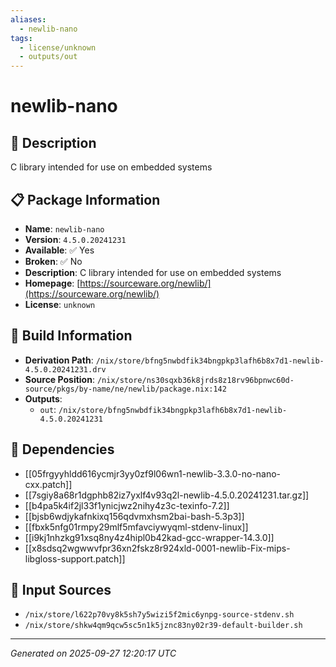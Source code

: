 ```yaml
---
aliases:
  - newlib-nano
tags:
  - license/unknown
  - outputs/out
---
```


# newlib-nano

## 📝 Description

C library intended for use on embedded systems

## 📋 Package Information

- **Name**: `newlib-nano`
- **Version**: `4.5.0.20241231`
- **Available**: ✅ Yes
- **Broken**: ✅ No
- **Description**: C library intended for use on embedded systems
- **Homepage**: [https://sourceware.org/newlib/](https://sourceware.org/newlib/)
- **License**: `unknown`

## 🔧 Build Information

- **Derivation Path**: `/nix/store/bfng5nwbdfik34bngpkp3lafh6b8x7d1-newlib-4.5.0.20241231.drv`
- **Source Position**: `/nix/store/ns30sqxb36k8jrds8z18rv96bpnwc60d-source/pkgs/by-name/ne/newlib/package.nix:142`
- **Outputs**:
  - `out`:  `/nix/store/bfng5nwbdfik34bngpkp3lafh6b8x7d1-newlib-4.5.0.20241231`

## 🔗 Dependencies

- [[05frgyyhldd616ycmjr3yy0zf9l06wn1-newlib-3.3.0-no-nano-cxx.patch]]
- [[7sgiy8a68r1dgphb82iz7yxlf4v93q2l-newlib-4.5.0.20241231.tar.gz]]
- [[b4pa5k4if2jl33f1ynicjwz2nihy4z3c-texinfo-7.2]]
- [[bjsb6wdjykafnkixq156qdvmxhsm2bai-bash-5.3p3]]
- [[fbxk5nfg01rmpy29mlf5mfavciywyqml-stdenv-linux]]
- [[i9kj1nhzkg91xsq8ny4z4hipl0b42kad-gcc-wrapper-14.3.0]]
- [[x8sdsq2wgwwvfpr36xn2fskz8r924xld-0001-newlib-Fix-mips-libgloss-support.patch]]

## 📁 Input Sources

- `/nix/store/l622p70vy8k5sh7y5wizi5f2mic6ynpg-source-stdenv.sh`
- `/nix/store/shkw4qm9qcw5sc5n1k5jznc83ny02r39-default-builder.sh`

---
*Generated on 2025-09-27 12:20:17 UTC*
